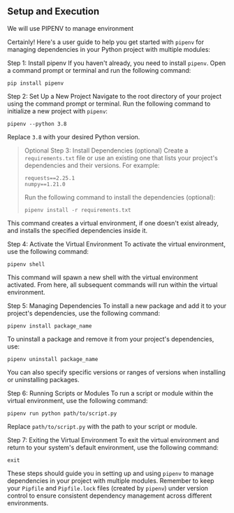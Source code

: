 
## Setup and Execution
We will use PIPENV to manage environment

Certainly! Here's a user guide to help you get started with `pipenv` for managing dependencies in your Python project with multiple modules:

Step 1: Install pipenv
If you haven't already, you need to install `pipenv`. Open a command prompt or terminal and run the following command:

```shell
pip install pipenv
```

Step 2: Set Up a New Project
Navigate to the root directory of your project using the command prompt or terminal. Run the following command to initialize a new project with `pipenv`:

```shell
pipenv --python 3.8
```

Replace `3.8` with your desired Python version.

> Optional
> Step 3: Install Dependencies (optional)
> Create a `requirements.txt` file or use an existing one that lists your project's dependencies and their versions. 
> For example:
> 
> ```
> requests==2.25.1
> numpy==1.21.0
> ```
> 
> Run the following command to install the dependencies (optional):
> 
> ```shell
> pipenv install -r requirements.txt
> ```

This command creates a virtual environment, if one doesn't exist already, and installs the specified dependencies inside it.

Step 4: Activate the Virtual Environment
To activate the virtual environment, use the following command:

```shell
pipenv shell
```

This command will spawn a new shell with the virtual environment activated. From here, all subsequent commands will run within the virtual environment.

Step 5: Managing Dependencies
To install a new package and add it to your project's dependencies, use the following command:

```shell
pipenv install package_name
```

To uninstall a package and remove it from your project's dependencies, use:

```shell
pipenv uninstall package_name
```

You can also specify specific versions or ranges of versions when installing or uninstalling packages.

Step 6: Running Scripts or Modules
To run a script or module within the virtual environment, use the following command:

```shell
pipenv run python path/to/script.py
```

Replace `path/to/script.py` with the path to your script or module.

Step 7: Exiting the Virtual Environment
To exit the virtual environment and return to your system's default environment, use the following command:

```shell
exit
```

These steps should guide you in setting up and using `pipenv` to manage dependencies in your project with multiple modules. Remember to keep your `Pipfile` and `Pipfile.lock` files (created by `pipenv`) under version control to ensure consistent dependency management across different environments.
